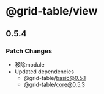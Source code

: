 # @grid-table/view

## 0.5.4

### Patch Changes

- 移除module
- Updated dependencies
  - @grid-table/basic@0.5.1
  - @grid-table/core@0.5.3
